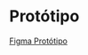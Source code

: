 # Protótipo

[Figma Protótipo](https://www.figma.com/file/56jqww2UTnhJokuWMJGZfB/markany?type=design&node-id=0%3A1&t=nuDQvGRjNvxGx9W9-1)
